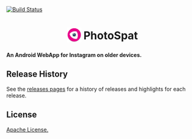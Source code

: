 [![Build Status](https://travis-ci.org/jagarciavi/PhotoSpat.svg)](https://travis-ci.org/jagarciavi/PhotoSpat)

<h1 align="center">
<sub>
<img  src="https://raw.githubusercontent.com/jagarciavi/PhotoSpat/master/app/src/main/res/mipmap-hdpi/ic_launcher.png"
      height="38"
      width="38">
</sub>
PhotoSpat
</h1>

**An Android WebApp for Instagram on older devices.**

<!--## Features-->

## Release History
See the [releases pages](https://github.com/jagarciavi/PhotoSpat/releases) for a history of releases and highlights for each release.

## License
[Apache License.](https://github.com/jagarciavi/PhotoSpat/blob/master/LICENSE)
